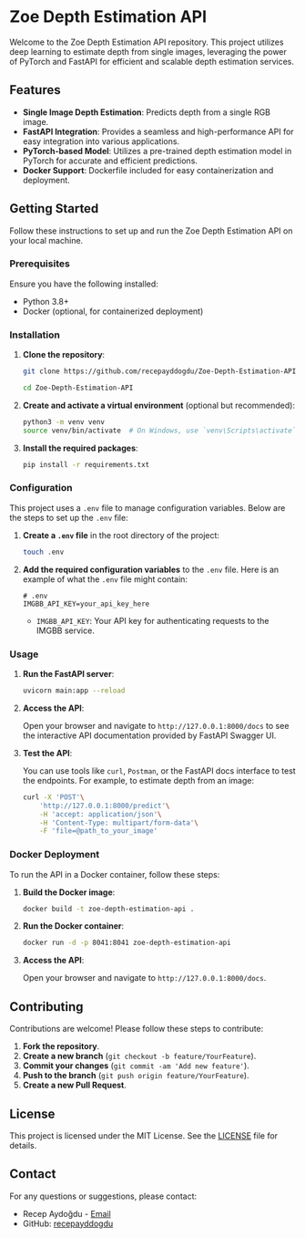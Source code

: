 
# Zoe Depth Estimation API

Welcome to the Zoe Depth Estimation API repository. This project utilizes deep learning to estimate depth from single images, leveraging the power of PyTorch and FastAPI for efficient and scalable depth estimation services.

## Features

- **Single Image Depth Estimation**: Predicts depth from a single RGB image.
- **FastAPI Integration**: Provides a seamless and high-performance API for easy integration into various applications.
- **PyTorch-based Model**: Utilizes a pre-trained depth estimation model in PyTorch for accurate and efficient predictions.
- **Docker Support**: Dockerfile included for easy containerization and deployment.

## Getting Started

Follow these instructions to set up and run the Zoe Depth Estimation API on your local machine.

### Prerequisites

Ensure you have the following installed:

- Python 3.8+
- Docker (optional, for containerized deployment)

### Installation

1. **Clone the repository**:

    ```bash
    git clone https://github.com/recepayddogdu/Zoe-Depth-Estimation-API.git

    cd Zoe-Depth-Estimation-API
    ```

2. **Create and activate a virtual environment** (optional but recommended):

    ```bash
    python3 -m venv venv
    source venv/bin/activate  # On Windows, use `venv\Scripts\activate`
    ```

3. **Install the required packages**:

    ```bash
    pip install -r requirements.txt
    ```

### Configuration

This project uses a `.env` file to manage configuration variables. Below are the steps to set up the `.env` file:

1. **Create a `.env` file** in the root directory of the project:

    ```bash
    touch .env
    ```

2. **Add the required configuration variables** to the `.env` file. Here is an example of what the `.env` file might contain:

    ```env
    # .env
    IMGBB_API_KEY=your_api_key_here
    ```

    - `IMGBB_API_KEY`: Your API key for authenticating requests to the IMGBB service.

### Usage

1. **Run the FastAPI server**:

    ```bash
    uvicorn main:app --reload
    ```

2. **Access the API**:

    Open your browser and navigate to `http://127.0.0.1:8000/docs` to see the interactive API documentation provided by FastAPI Swagger UI.

3. **Test the API**:

    You can use tools like `curl`, `Postman`, or the FastAPI docs interface to test the endpoints. For example, to estimate depth from an image:

    ```bash
    curl -X 'POST'\
        'http://127.0.0.1:8000/predict'\
        -H 'accept: application/json'\
        -H 'Content-Type: multipart/form-data'\
        -F 'file=@path_to_your_image'
    ```

### Docker Deployment

To run the API in a Docker container, follow these steps:

1. **Build the Docker image**:

    ```bash
    docker build -t zoe-depth-estimation-api .
    ```

2. **Run the Docker container**:

    ```bash
    docker run -d -p 8041:8041 zoe-depth-estimation-api
    ```

3. **Access the API**:

    Open your browser and navigate to `http://127.0.0.1:8000/docs`.

## Contributing

Contributions are welcome! Please follow these steps to contribute:

1. **Fork the repository**.
2. **Create a new branch** (`git checkout -b feature/YourFeature`).
3. **Commit your changes** (`git commit -am 'Add new feature'`).
4. **Push to the branch** (`git push origin feature/YourFeature`).
5. **Create a new Pull Request**.

## License

This project is licensed under the MIT License. See the [LICENSE](LICENSE) file for details.

## Contact

For any questions or suggestions, please contact:

- Recep Aydoğdu - [Email](mailto:recepayddogdu@gmail.com)
- GitHub: [recepayddogdu](https://github.com/recepayddogdu)
